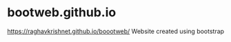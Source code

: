 # bootweb.github.io
<a href="https://raghavkrishnet.github.io/boootweb/">https://raghavkrishnet.github.io/boootweb/</a>
Website created using bootstrap
